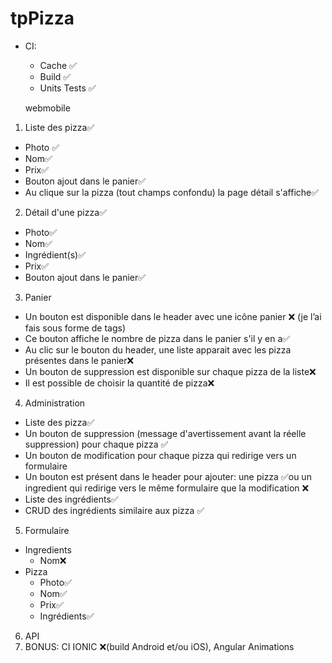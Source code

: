 # tpPizza

- CI:
    - Cache :white_check_mark:
    - Build :white_check_mark:
    - Units Tests :white_check_mark:
    
    
    webmobile

1. Liste des pizza✅
* Photo ✅
* Nom✅
* Prix✅
* Bouton ajout dans le panier✅
* Au clique sur la pizza (tout champs confondu) la page détail s'affiche✅
2. Détail d'une pizza✅
* Photo✅
* Nom✅
* Ingrédient(s)✅
* Prix✅
* Bouton ajout dans le panier✅
3. Panier
* Un bouton est disponible dans le header avec une icône panier ❌ (je l’ai fais sous forme de tags)
* Ce bouton affiche le nombre de pizza dans le panier s'il y en a✅
* Au clic sur le bouton du header, une liste apparait avec les pizza présentes dans le panier❌
* Un bouton de suppression est disponible sur chaque pizza de la liste❌
* Il est possible de choisir la quantité de pizza❌
4. Administration
* Liste des pizza✅
* Un bouton de suppression (message d'avertissement avant la réelle suppression) pour chaque pizza ✅
* Un bouton de modification pour chaque pizza qui redirige vers un formulaire
* Un bouton est présent dans le header pour ajouter: une pizza ✅ou un ingredient qui redirige vers le même formulaire que la modification ❌
* Liste des ingrédients✅
* CRUD des ingrédients similaire aux pizza ✅
5. Formulaire
* Ingredients
    * Nom❌
* Pizza
    * Photo✅
    * Nom✅
    * Prix✅
    * Ingrédients✅
6. API 
7. BONUS: CI IONIC ❌(build Android et/ou iOS), Angular Animations 
